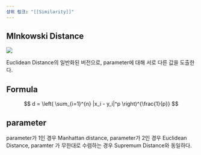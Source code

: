 ```yaml
---
상위 링크: "[[Similarity]]"
---
```

## MInkowski Distance

![](https://i.imgur.com/xJ7O8Qb.png)

Euclidean Distance의 일반화된 버전으로, parameter에 대해 서로 다른 값을 도출한다.

## Formula

$$
d = \left( \sum_{i=1}^{n} |x_i - y_i|^p \right)^{\frac{1}{p}}
$$ 

## parameter

parameter가 1인 경우 Manhattan distance, parameter가 2인 경우 Euclidean Distance, paramter 가 무한대로 수렴하는 경우 Supremum Distance와 동일하다.